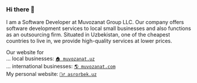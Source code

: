 ### Hi there 👋

I am a Software Developer at Muvozanat Group LLC. Our company offers software development services to local small businesses and also functions as an outsourcing firm. Situated in Uzbekistan, one of the cheapest countries to live in, we provide high-quality services at lower prices.

Our website for <br/>
 ... local businesses: [`🏠 muvozanat.uz`](https://muvozanat.uz) <br/>
 ... international businesses: [`🌎 muvozanat.com`](https://muvozanat.com) <br/>
My personal website: [`🙎‍♂️ asrorbek.uz`](https://muvozanat.uz)
